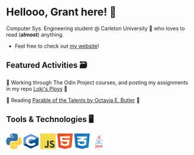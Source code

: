 # Hellooo, Grant here! 👋

Computer Sys. Engineering student @ Carleton University 🍁 who loves to read (**almost**) anything. <br>

- Feel free to check out [my website](https://gachuzia.github.io/portfolio-website/)!

## Featured Activities 🗃️

💾 Working through The Odin Project courses, and posting my assignments in my repo [Loki's Ploys](https://gachuzia.github.io/loki-ploys) 💾

📖 Reading [Parable of the Talents by Octavia E. Butler](https://en.wikipedia.org/wiki/Parable_of_the_Talents_(novel)) 📖

## Tools & Technologies  🖥️

<div>
    <img height="42" width="42" src="media/python.svg"/>  
    <img height="42" width="42" src="media/c.svg"/>
    <img height="42" width="42" src="media/javascript.svg"/>
    <img height="42" width="42" src="media/html5.svg"/>
    <img height="42" width="42" src="media/css3.svg"/>
    <img height="42" width="42" src="media/java.svg"/>
</div>

<!---
GAchuzia/GAchuzia is a ✨ special ✨ repository because its `README.md` (this file) appears on your GitHub profile.
You can click the Preview link to take a look at your changes.
--->
